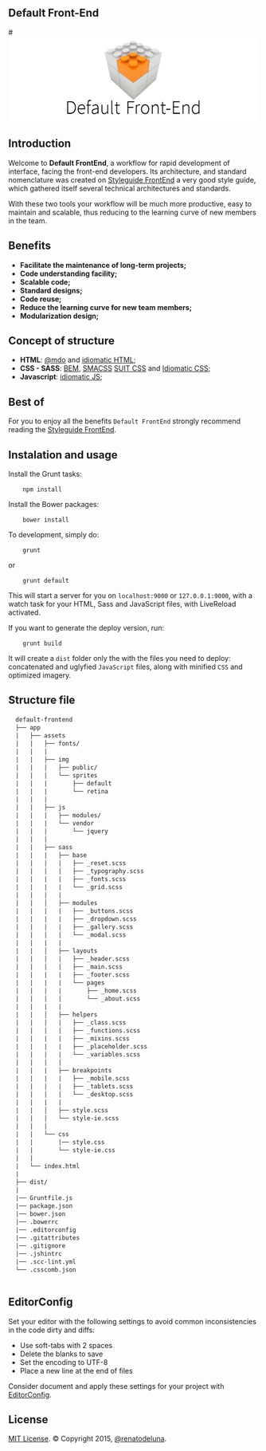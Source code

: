 ## Default Front-End

#![logo](app/assets/img/logo-default.png)

## Introduction
Welcome to <b>Default FrontEnd</b>, a workflow for rapid development of interface, facing the front-end developers. Its architecture, and standard nomenclature was created on [Styleguide FrontEnd](http://github.com/Renatodeluna/styleguide-frontend) a very good style guide, which gathered itself several technical architectures and standards.

With these two tools your workflow will be much more productive, easy to maintain and scalable, thus reducing to the learning curve of new members in the team.

## Benefits

* <b>Facilitate the maintenance of long-term projects;</b>
* <b>Code understanding facility;</b>
* <b>Scalable code;</b>
* <b>Standard designs;</b>
* <b>Code reuse;</b>
* <b>Reduce the learning curve for new team members;</b>
* <b>Modularization design;</b>

## Concept of structure

* <b>HTML</B>: [@mdo](http://mdo.github.io/code-guide/) and [idiomatic HTML](https://github.com/necolas/idiomatic-html); 
* <b>CSS - SASS</B>: [BEM](http://bem.info/), [SMACSS](http://smacss.com/) [SUIT CSS](https://suitcss.github.io/) and [Idiomatic CSS](https://github.com/necolas/idiomatic-css);
* <b>Javascript</B>: [idiomatic JS](https://github.com/necolas/idiomatic-js);

## Best of

For you to enjoy all the benefits `Default FrontEnd` strongly recommend reading the [Styleguide FrontEnd](http://github.com/Renatodeluna/styleguide-frontend).

## Instalation and usage

Install the Grunt tasks:

```shell
    npm install
```

Install the Bower packages:

```shell
    bower install
```

To development, simply do:

```shell
    grunt
```
or
```shell
    grunt default
```

This will start a server for you on `localhost:9000` or `127.0.0.1:9000`, with a watch task for your HTML, Sass and JavaScript files, with LiveReload activated.

If you want to generate the deploy version, run:

```shell
    grunt build
```

It will create a `dist` folder only the with the files you need to deploy: concatenated and uglyfied `JavaScript` files, along with minified `CSS` and optimized imagery.

## Structure file

```
  default-frontend
  ├── app
  |   ├── assets
  |   |   ├── fonts/
  |   |   |
  |   |   ├── img
  |   |   |   ├── public/
  |   |   |   └── sprites
  |   |   |       ├── default
  |   |   |       └── retina
  |   |   |
  |   |   ├── js
  |   |   |   ├── modules/
  |   |   |   └── vendor
  |   |   |       └── jquery
  |   |   |
  |   |   ├── sass
  |   |	  |   ├── base
  |   |	  |   |   ├── _reset.scss
  |   |	  |   |   ├── _typography.scss  
  |   |	  |   |   ├── _fonts.scss
  |   |	  |   |   └── _grid.scss
  |   |	  |   |
  |   |	  │   ├── modules
  |   |	  |   |   ├── _buttons.scss
  |   |	  |   |   ├── _dropdown.scss
  |   |	  |   |   ├── _gallery.scss
  |   |	  |   |   └── _modal.scss
  |   |	  |   |
  |   |	  │   ├── layouts
  |   |   |   |   ├── _header.scss
  |   |   |   |   ├── _main.scss
  |   |   |   |   ├── _footer.scss
  |   |   |   |   └── pages
  |   |   |   |       ├── _home.scss
  |   |   |   |       └── _about.scss
  |   |   |   |
  |   |	  │   ├── helpers
  |   |	  |   |   ├── _class.scss
  |   |	  |   |   ├── _functions.scss
  |   |	  |   |   ├── _mixins.scss
  |   |	  |   |   ├── _placeholder.scss
  |   |	  |   |   └── _variables.scss
  |   |	  |   |
  |   |	  |   ├── breakpoints
  |   |	  |   |   ├── _mobile.scss
  |   |	  |   |   ├── _tablets.scss
  |   |	  |   |   └── _desktop.scss
  |   |	  |   |
  |   |	  │   ├── style.scss
  |   |	  |   └── style-ie.scss
  |   |	  |
  |   |	  └── css
  |   |	      |── style.css
  |   |	      └── style-ie.css
  |   |
  |   └── index.html
  |
  ├── dist/
  |
  |── Gruntfile.js
  |── package.json
  |── bower.json
  |── .bowerrc
  |── .editorconfig
  |── .gitattributes
  |── .gitignore
  |── .jshintrc
  |── .scc-lint.yml
  └── .csscomb.json
  
```

## EditorConfig

Set your editor with the following settings to avoid common inconsistencies in the code dirty and diffs:

* Use soft-tabs with 2 spaces
* Delete the blanks to save
* Set the encoding to UTF-8
* Place a new line at the end of files

Consider document and apply these settings for your project with [EditorConfig](http://editorconfig.org).

## License

[MIT License](http://opensource.org/licenses/MIT). © Copyright 2015, [@renatodeluna](http://twitter.com/renatodeluna).
